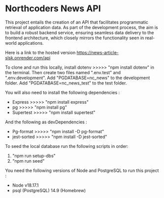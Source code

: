 # Northcoders News API

This project entails the creation of an API that facilitates programmatic retrieval of application data. As part of the development process, the aim is to build
a robust backend service, ensuring seamless data delivery to the frontend architecture, which closely mirrors the functionality seen in real-world applications.

Here is a link to the hosted version
https://news-article-slsk.onrender.com/api

To clone and run this locally, install dotenv >>>>> "npm install dotenv" in the terminal.
Then create two files named ".env.test" and ".env.development".
Add "PGDATABASE=nc_news" to the development folder.
Add "PGDATABASE=nc_news_test" to the test folder.

You will also need to install the following dependencies :

- Express >>>>> "npm install express"
- pg >>>>> "npm install pg"
- Supertest >>>>> "npm install supertest"

And the following as devDependencies :

- Pg-format >>>>> "npm install -D pg-format"
- jest-sorted >>>>> "npm install -D jest-sorted"

To seed the local database run the following scripts in order:

1. "npm run setup-dbs"
2. "npm run seed"

You need the following versions of Node and PostgreSQL to run this project :

- Node v18.17.1
- psql (PostgreSQL) 14.9 (Homebrew)
